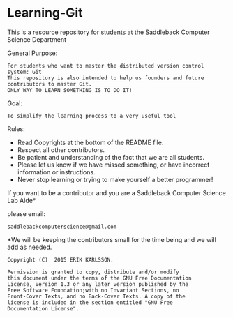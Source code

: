 # Learning-Git
This is a resource repository for students at the Saddleback Computer Science Department

General Purpose:

    For students who want to master the distributed version control system: Git
    This repository is also intended to help us founders and future contributors to master Git.
    ONLY WAY TO LEARN SOMETHING IS TO DO IT!

Goal: 

    To simplify the learning process to a very useful tool

Rules:

* Read Copyrights at the bottom of the README file.
* Respect all other contributors.
* Be patient and understanding of the fact that we are all students.
* Please let us know if we have missed something, or have incorrect information or instructions.
* Never stop learning or trying to make yourself a better programmer!
    


If you want to be a contributor and you are a Saddleback Computer Science Lab Aide* 

please email:

    saddlebackcomputerscience@gmail.com 

  *We will be keeping the contributors small for the time being and we will add as needed.


    Copyright (C)  2015 ERIK KARLSSON.

    Permission is granted to copy, distribute and/or modify
    this document under the terms of the GNU Free Documentation 
    License, Version 1.3 or any later version published by the 
    Free Software Foundation;with no Invariant Sections, no 
    Front-Cover Texts, and no Back-Cover Texts. A copy of the 
    license is included in the section entitled "GNU Free 
    Documentation License".
